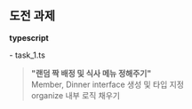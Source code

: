 ## 도전 과제

**typescript**

\- task_1.ts

>**"랜덤 짝 배정 및 식사 메뉴 정해주기"**<br>Member, Dinner interface 생성 및 타입 지정<br>organize 내부 로직 채우기